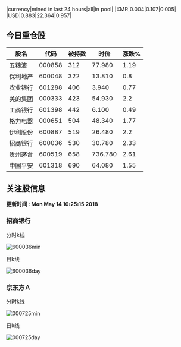 |currency|mined in last 24 hours|all|in pool|
|XMR|0.004|0.107|0.005|
|USD|0.883|22.364|0.957|

## 今日重仓股 

|股名|代码|被持数|时价|涨跌%|
|---|---|---|---|---|
|五粮液|000858|312|77.980|1.19|
|保利地产|600048|322|13.810|0.8|
|农业银行|601288|406|3.940|0.77|
|美的集团|000333|423|54.930|2.2|
|工商银行|601398|442|6.100|0.49|
|格力电器|000651|504|48.340|1.77|
|伊利股份|600887|519|26.480|2.2|
|招商银行|600036|530|30.780|2.33|
|贵州茅台|600519|658|736.780|2.61|
|中国平安|601318|690|64.080|1.55|

## 关注股信息
**更新时间 : Mon May 14 10:25:15 2018**
### 招商银行 
分时k线

![600036min](http://image.sinajs.cn/newchart/min/n/sh600036.gif)

日k线

![600036day](http://image.sinajs.cn/newchart/daily/n/sh600036.gif)

### 京东方Ａ 
分时k线

![000725min](http://image.sinajs.cn/newchart/min/n/sz000725.gif)

日k线

![000725day](http://image.sinajs.cn/newchart/daily/n/sz000725.gif)
